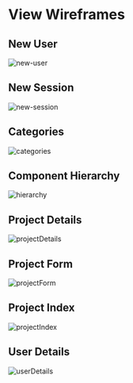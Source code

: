 # View Wireframes

## New User
![new-user]

## New Session
![new-session]

## Categories
![categories]

## Component Hierarchy
![hierarchy]

## Project Details
![projectDetails]

## Project Form
![projectForm]

## Project Index
![projectIndex]

## User Details
![userDetails]


[new-user]: ./wireframes/create_account.png
[new-session]: ./wireframes/login_page.png
[categories]: ./wireframes/categories.png
[hierarchy]: ./wireframes/hierarchy.png
[projectDetails]: ./wireframes/project_details.png
[projectForm]: ./wireframes/project_form.png
[projectIndex]: ./wireframes/project_index.png
[userDetails]: ./wireframes/user_details.png
